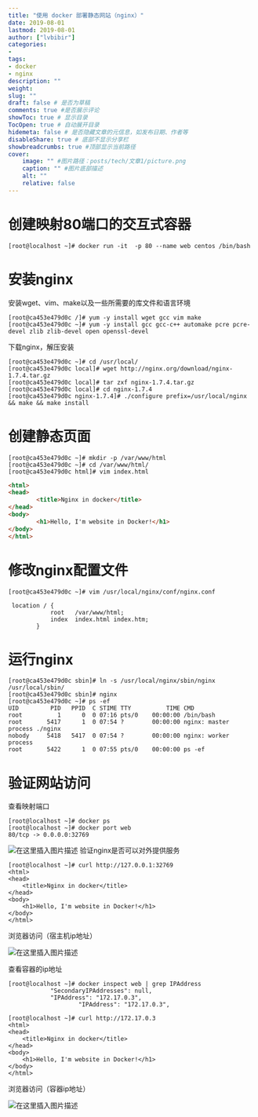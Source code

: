 ```yaml
---
title: "使用 docker 部署静态网站（nginx）" 
date: 2019-08-01
lastmod: 2019-08-01
author: ["lvbibir"] 
categories: 
- 
tags: 
- docker
- nginx
description: "" 
weight: 
slug: ""
draft: false # 是否为草稿
comments: true #是否展示评论
showToc: true # 显示目录
TocOpen: true # 自动展开目录
hidemeta: false # 是否隐藏文章的元信息，如发布日期、作者等
disableShare: true # 底部不显示分享栏
showbreadcrumbs: true #顶部显示当前路径
cover:
    image: "" #图片路径：posts/tech/文章1/picture.png
    caption: "" #图片底部描述
    alt: ""
    relative: false
---
```


# 创建映射80端口的交互式容器

```
[root@localhost ~]# docker run -it  -p 80 --name web centos /bin/bash
```

# 安装nginx
安装wget、vim、make以及一些所需要的库文件和语言环境
```
[root@ca453e479d0c /]# yum -y install wget gcc vim make
[root@ca453e479d0c ~]# yum -y install gcc gcc-c++ automake pcre pcre-devel zlib zlib-devel open openssl-devel
```
下载nginx，解压安装

```
[root@ca453e479d0c ~]# cd /usr/local/
[root@ca453e479d0c local]# wget http://nginx.org/download/nginx-1.7.4.tar.gz
[root@ca453e479d0c local]# tar zxf nginx-1.7.4.tar.gz 
[root@ca453e479d0c local]# cd nginx-1.7.4
[root@ca453e479d0c nginx-1.7.4]# ./configure prefix=/usr/local/nginx && make && make install
```

# 创建静态页面

```
[root@ca453e479d0c ~]# mkdir -p /var/www/html
[root@ca453e479d0c ~]# cd /var/www/html/
[root@ca453e479d0c html]# vim index.html
```
```html
<html>
<head>
        <title>Nginx in docker</title>
</head>
<body>
        <h1>Hello, I'm website in Docker!</h1>
</body>
</html>
```



# 修改nginx配置文件

```
[root@ca453e479d0c ~]# vim /usr/local/nginx/conf/nginx.conf

 location / {
            root   /var/www/html; 
            index  index.html index.htm;
        }
```

# 运行nginx

```
[root@ca453e479d0c sbin]# ln -s /usr/local/nginx/sbin/nginx /usr/local/sbin/
[root@ca453e479d0c sbin]# nginx
[root@ca453e479d0c ~]# ps -ef
UID         PID   PPID  C STIME TTY          TIME CMD
root          1      0  0 07:16 pts/0    00:00:00 /bin/bash
root       5417      1  0 07:54 ?        00:00:00 nginx: master process ./nginx
nobody     5418   5417  0 07:54 ?        00:00:00 nginx: worker process
root       5422      1  0 07:55 pts/0    00:00:00 ps -ef
```

# 验证网站访问
查看映射端口
```
[root@localhost ~]# docker ps
[root@localhost ~]# docker port web
80/tcp -> 0.0.0.0:32769
```
![在这里插入图片描述](https://image.lvbibir.cn/blog/20190801155750884.png)
验证nginx是否可以对外提供服务

```
[root@localhost ~]# curl http://127.0.0.1:32769
<html>
<head>
	<title>Nginx in docker</title>
</head>
<body>
	<h1>Hello, I'm website in Docker!</h1>
</body>
</html>
```
浏览器访问（宿主机ip地址）

![在这里插入图片描述](https://image.lvbibir.cn/blog/20190801160902763.png)

查看容器的ip地址

```
[root@localhost ~]# docker inspect web | grep IPAddress
            "SecondaryIPAddresses": null,
            "IPAddress": "172.17.0.3",
                    "IPAddress": "172.17.0.3",
                    
[root@localhost ~]# curl http://172.17.0.3
<html>
<head>
	<title>Nginx in docker</title>
</head>
<body>
	<h1>Hello, I'm website in Docker!</h1>
</body>
</html>
```
浏览器访问（容器ip地址）

![在这里插入图片描述](https://image.lvbibir.cn/blog/20190801160941569.png)